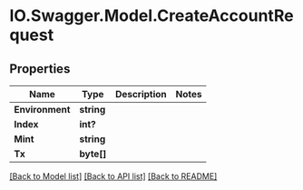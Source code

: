 # IO.Swagger.Model.CreateAccountRequest
## Properties

Name | Type | Description | Notes
------------ | ------------- | ------------- | -------------
**Environment** | **string** |  | 
**Index** | **int?** |  | 
**Mint** | **string** |  | 
**Tx** | **byte[]** |  | 

[[Back to Model list]](../README.md#documentation-for-models) [[Back to API list]](../README.md#documentation-for-api-endpoints) [[Back to README]](../README.md)

